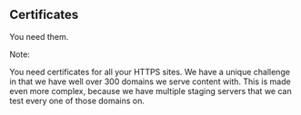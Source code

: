 ## Certificates

You need them.

Note:

You need certificates for all your HTTPS sites. We have a unique challenge in that we have well over 300 domains we serve content with. This is made even more complex, because we have multiple staging servers that we can test every one of those domains on.
